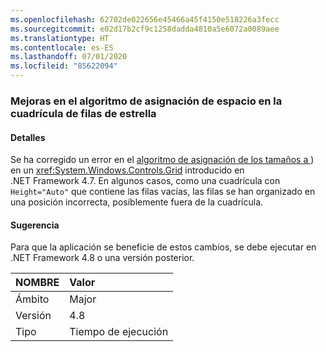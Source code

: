 ```yaml
---
ms.openlocfilehash: 62702de022656e45466a45f4150e518226a3fecc
ms.sourcegitcommit: e02d17b2cf9c1258dadda4810a5e6072a0089aee
ms.translationtype: HT
ms.contentlocale: es-ES
ms.lasthandoff: 07/01/2020
ms.locfileid: "85622094"
---
```

### <a name="improvements-to-grid-star-rows-space-allocating-algorithm"></a>Mejoras en el algoritmo de asignación de espacio en la cuadrícula de filas de estrella

#### <a name="details"></a>Detalles

Se ha corregido un error en el [algoritmo de asignación de los tamaños a ](https://github.com/Microsoft/dotnet/blob/master/Documentation/compatibility/wpf-grid-allocation-of-space-to-star-columns.md)) en un <xref:System.Windows.Controls.Grid> introducido en .NET Framework 4.7.  En algunos casos, como una cuadrícula con <code>Height=&quot;Auto&quot;</code> que contiene las filas vacías, las filas se han organizado en una posición incorrecta, posiblemente fuera de la cuadrícula.

#### <a name="suggestion"></a>Sugerencia

Para que la aplicación se beneficie de estos cambios, se debe ejecutar en .NET Framework 4.8 o una versión posterior.

| NOMBRE    | Valor       |
|:--------|:------------|
| Ámbito   |Major|
|Versión|4.8|
|Tipo|Tiempo de ejecución|
